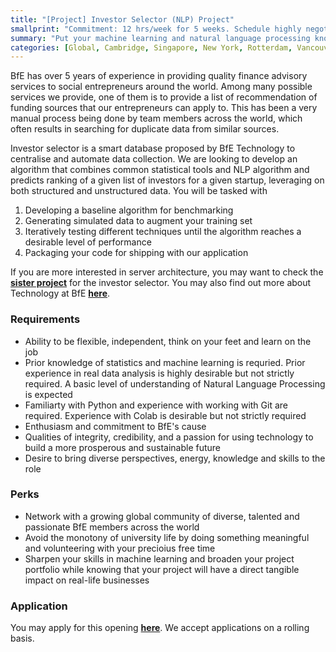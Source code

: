 ```yaml
---
title: "[Project] Investor Selector (NLP) Project"
smallprint: "Commitment: 12 hrs/week for 5 weeks. Schedule highly negotiable."
summary: "Put your machine learning and natural language processing knowledge to practical use by building an algorithm to transform how we do finance consulting. Join a global nonprofit to contribute to a good cause while sharpening your technology skills." # this will be visible on platforms like LinkedIn when sharing
categories: [Global, Cambridge, Singapore, New York, Rotterdam, Vancouver, Technology]
---
```


BfE has over 5 years of experience in providing quality finance advisory services to social entrepreneurs around the world. Among many possible services we provide, one of them is to provide a list of recommendation of funding sources that our entrepreneurs can apply to. This has been a very manual process being done by team members across the world, which often results in searching for duplicate data from similar sources.

Investor selector is a smart database proposed by BfE Technology to centralise and automate data collection. We are looking to develop an algorithm that combines common statistical tools and NLP algorithm and predicts ranking of a given list of investors for a given startup, leveraging on both structured and unstructured data. You will be tasked with

1. Developing a baseline algorithm for benchmarking
2. Generating simulated data to augment your training set
3. Iteratively testing different techniques until the algorithm reaches a desirable level of performance
4. Packaging your code for shipping with our application

If you are more interested in server architecture, you may want to check the [**sister project**](https://opps.bridgesforenterprise.com/global/cambridge/singapore/newyork/rotterdam/vancouver/technology) for the investor selector. You may also find out more about Technology at BfE [**here**](https://tech.bridgesforenterprise.com).

### Requirements
- Ability to be flexible, independent, think on your feet and learn on the job
- Prior knowledge of statistics and machine learning is requried. Prior experience in real data analysis is highly desirable but not strictly required. A basic level of understanding of Natural Language Processing is expected
- Familiarty with Python and experience with working with Git are required. Experience with Colab is desirable but not strictly required
- Enthusiasm and commitment to BfE's cause
- Qualities of integrity, credibility, and a passion for using technology to build a more prosperous and sustainable future
- Desire to bring diverse perspectives, energy, knowledge and skills to the role

### Perks
- Network with a growing global community of diverse, talented and passionate BfE members across the world
- Avoid the monotony of university life by doing something meaningful and volunteering with your precioius free time
- Sharpen your skills in machine learning and broaden your project portfolio while knowing that your project will have a direct tangible impact on real-life businesses

### Application
You may apply for this opening [**here**](https://forms.gle/RpyaEKcxZY14wW6F8). We accept applications on a rolling basis.
